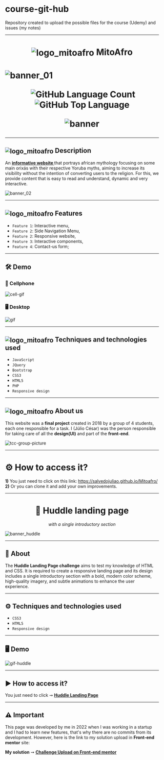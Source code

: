 # course-git-hub
Repository created to upload the possible files for the course (Udemy) and issues (my notes)

___


<h1 align="center">
    <img alt="logo_mitoafro" align="center" src="https://github.com/salvedojuliao/Mitoafro/assets/44206400/51620f79-39f4-48a0-8daa-8b6999a6eca3" /> MitoAfro 
<h1>
   
![banner_01](https://github.com/salvedojuliao/MitoAfro_website/assets/44206400/c17b0ff2-0dba-415c-8cbc-fd144881cb44)

<p align="center">
   <img alt="" src="https://img.shields.io/github/repo-size/salvedojuliao/Mitoafro" />
   <img alt="GitHub Language Count" src="https://img.shields.io/github/languages/count/salvedojuliao/Mitoafro" />
   <img alt="GitHub Top Language" src="https://img.shields.io/github/languages/top/salvedojuliao/Mitoafro" />
</p>

<p align="center">
  <img alt="banner" src="http://img.shields.io/static/v1?label=STATUS&message=%20FINISHED&color=GREEN&style=for-the-badge" />
</p>
    
*** 
   
<h2> <img alt="logo_mitoafro" align="center" src="https://github.com/salvedojuliao/MitoAfro_website/assets/44206400/727c45d6-fc00-4ef8-896e-a9ab4554dc61" /> Description </h2> 
<p> An <a href="https://salvedojuliao.github.io/MitoAfro"> <b> informative website </b></a> that portrays african mythology focusing on some main orixás with their respective Yoruba myths, aiming to increase its     visibility without the intention of converting users to the religion. For this, we provide content that is easy to read and understand, dynamic and very interactive. 
</p>
 
![banner_02](https://github.com/salvedojuliao/MitoAfro_website/assets/44206400/4efac140-8f2a-4bae-92f6-d2bee945e505)

*** 
    
<h2> <img alt="logo_mitoafro" align="center" src="https://github.com/salvedojuliao/MitoAfro_website/assets/44206400/e1cc3a7d-c949-41c3-96cc-67c41fb3f7db" /> Features </h2> 
    
- `Feature 1`: Interactive menu,
- `Feature 2`: Side Navigation Menu,
- `Feature 2`: Responsive website,
- `Feature 3`: Interactive components,
- `Feature 4`: Contact-us form;
 
*** 
    
<h2> 🛠️ Demo </h2>

<h3> 📱 Cellphone </h3>  
    
![cell-gif](https://github.com/salvedojuliao/MitoAfro_website/assets/44206400/d6ea7b50-50c2-48f3-a6cc-6e8401ce3e1b)

<h3> 🖥️ Desktop </h3>  
    
![gif](https://github.com/salvedojuliao/MitoAfro/assets/44206400/5feb97dc-f5c7-4419-9490-434bc2ef20f2)

*** 
    
<h2> <img alt="logo_mitoafro" align="center" src="https://github.com/salvedojuliao/MitoAfro_website/assets/44206400/0dc65363-2400-48a6-ab4a-2d019905ab0e" /> Techniques and technologies used </h2> 
    
- ``JavaScript``
- ``JQuery``
- ``Bootstrap``
- ``CSS3``
- ``HTML5``
- ``PHP``
- ``Responsive design``
  
*** 
    
<h2> <img alt="logo_mitoafro" align="center" src="https://github.com/salvedojuliao/MitoAfro_website/assets/44206400/f697ef44-8c48-4088-8ab3-ddc990a4ccdb" /> About us </h2> 
    
This website was a **final project** created in 2018 by a group of 4 students, each one responsible for a task. I (Júlio César) was the person responsible for taking care of all the **design(UI)** and part of the **front-end**.
    
![tcc-group-picture](https://github.com/salvedojuliao/Mitoafro/assets/44206400/9b22a39b-8c9e-4d60-a08d-faa1d5b0e40c)

*** 
    
# ⚙️ How to access it?
**1)** You just need to click on this link: https://salvedojuliao.github.io/Mitoafro/  
**2)** Or you can clone it and add your own improvements.

***
    
    
<div align="center">
<h1 align="center"> 🚀 Huddle landing page  </h1>
  <p align="center"><i>with a single introductory section </i></p>
</div>

![banner_huddle](https://github.com/salvedojuliao/landing_page-huddle/assets/44206400/55ccff23-0042-4a9b-8db5-0debc8b8536a)
<p align="center">

</p>

***

## 📌 About 

<p>
The <b>Huddle Landing Page challenge</b> aims to test my knowledge of HTML and CSS. It is required to create a responsive landing page and its design includes a single introductory section with a bold, modern color scheme, high-quality imagery, and subtle animations to enhance the user experience.
</p>

***

## ⚙️ Techniques and technologies used
- ``CSS3``
- ``HTML5``
- ``Responsive design``

***

## 🖥️ Demo  

![gif-huddle](https://github.com/salvedojuliao/landing_page-huddle/assets/44206400/03611354-71e7-43fc-8322-1fc60546bfdf)

***

## ▶️ How to access it?
You just need to click ➙ <b><a href="https://salvedojuliao.github.io/landing_page-huddle/"> Huddle Landing Page </a></b>

***

## ⚠️ Important
This page was developed by me in 2022 when I was working in a startup and I had to learn new features, that's why there are no commits from its development. However, here is the link to
my solution upload in **Front-end mentor** site:

**My solution** ➙ <b><a href="https://www.frontendmentor.io/solutions/css-and-html5-B1hOk0g7c"> Challenge Upload on Front-end mentor </a></b>




 
  
